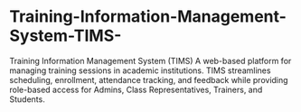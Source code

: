 # Training-Information-Management-System-TIMS-
Training Information Management System (TIMS) A web-based platform for managing training sessions in academic institutions. TIMS streamlines scheduling, enrollment, attendance tracking, and feedback while providing role-based access for Admins, Class Representatives, Trainers, and Students.
